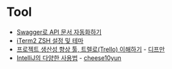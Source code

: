 # Tool

- [Swagger로 API 문서 자동화하기](http://jojoldu.tistory.com/31)
- [iTerm2 ZSH 설정 및 테마](https://beomi.github.io/2017/07/07/Beautify-ZSH/)
- [프로젝트 생산성 향상 툴, 트렐로(Trello) 이해하기](https://medium.com/@depromeet/%ED%94%84%EB%A1%9C%EC%A0%9D%ED%8A%B8-%EC%83%9D%EC%82%B0%EC%84%B1-%ED%96%A5%EC%83%81-%ED%88%B4-%ED%8A%B8%EB%A0%90%EB%A1%9C-trello-%EC%9D%B4%ED%95%B4%ED%95%98%EA%B8%B0-bdfd1319dd7b) - [디프만](https://www.facebook.com/depromeet/)
- [IntelliJ의 다양한 사용법](https://github.com/cheese10yun/IntelliJ) - [cheese10yun](https://github.com/cheese10yun)
